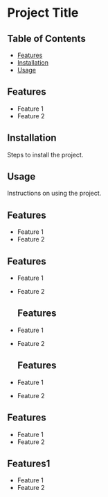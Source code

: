 # Project Title

## Table of Contents
- [Features](#features1)
- [Installation](#installation)
- [Usage](#usage)

## Features
- Feature 1
- Feature 2

## Installation
Steps to install the project.

## Usage
Instructions on using the project.

## Features
- Feature 1
- Feature 2

## Features
- Feature 1
- Feature 2

  ## Features
- Feature 1
- Feature 2

  ## Features
- Feature 1
- Feature 2

## Features
- Feature 1
- Feature 2

## Features1
- Feature 1
- Feature 2
